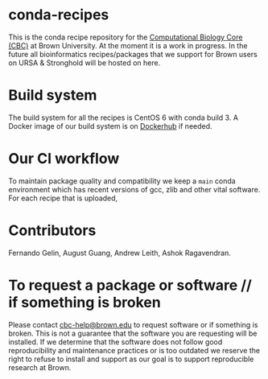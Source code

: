 # conda-recipes

This is the conda recipe repository for the [Computational Biology Core (CBC)](http://brown.edu/cis/data-science/compbiocore/index.html) at Brown University. At the moment it is a work in progress. In the future all bioinformatics recipes/packages that we support for Brown users on URSA & Stronghold will be hosted on here.

# Build system

The build system for all the recipes is CentOS 6 with conda build 3. A Docker image of our build system is on [Dockerhub](https://hub.docker.com/r/compbiocore/dockerfiles/) if needed.

# Our CI workflow

To maintain package quality and compatibility we keep a `main` conda environment which has recent versions of gcc, zlib and other vital software. For each recipe that is uploaded,

# Contributors

Fernando Gelin, August Guang, Andrew Leith, Ashok Ragavendran.

# To request a package or software // if something is broken

Please contact cbc-help@brown.edu to request software or if something is broken. This is not a guarantee that the software you are requesting will be installed. If we determine that the software does not follow good reproducibility and maintenance practices or is too outdated we reserve the right to refuse to install and support as our goal is to support reproducible research at Brown.